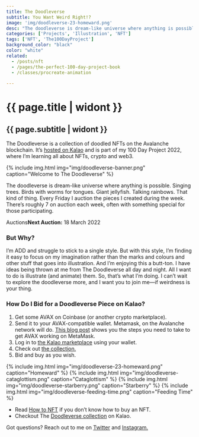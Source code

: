 ```yaml
---
title: The Doodleverse
subtitle: You Want Weird Right!?
image: 'img/doodleverse-23-homeward.png'
desc: "The doodleverse is dream-like universe where anything is possible. Singing trees. One-eyed birds with worm tongues. Giant jellyfish."
categories: ['Projects', 'Illustration', 'NFT']
tags: ['NFT', 'The100DayProject']
background_color: "black"
color: "white"
related:
  - /posts/nft
  - /pages/the-perfect-100-day-project-book
  - /classes/procreate-animation
  
---
```

# {{ page.title | widont }}
## {{ page.subtitle | widont }}

The Doodleverse is a collection of doodled NFTs on the Avalanche blockchain. It’s [hosted on Kalao](https://ttkb.me/doodleverse-kalao) and is part of my 100 Day Project 2022, where I’m learning all about NFTs, crypto and web3.

{% include img.html img="img/doodleverse-banner.png" caption="Welcome to The Doodleverse" %}

The doodleverse is dream-like universe where anything is possible. Singing trees. Birds with worms for tongues. Giant jellyfish. Talking rainbows. That kind of thing. Every Friday I auction the pieces I created during the week. There’s roughly 7 on auction each week, often with something special for those participating.

Auctions**Next Auction:** 18 March 2022

### But Why?
I’m ADD and struggle to stick to a single style. But with this style, I’m finding it easy to focus on my imagination rather than the marks and colours and other stuff that goes into illustration. And I’m enjoying this a butt-ton. I have ideas being thrown at me from The Doodleverse all day and night. All I want to do is illustrate (and animate) them. So, that’s what I’m doing. I can’t wait to explore the doodleverse more, and I want you to join me—if weirdness is your thing.

### How Do I Bid for a Doodleverse Piece on Kalao?
1. Get some AVAX on Coinbase (or another crypto marketplace).
2. Send it to your AVAX-compatible wallet. Metamask, on the Avalanche network will do. [This blog post](https://support.avax.network/en/articles/4626956-how-do-i-set-up-metamask-on-avalanche) shows you the steps you need to take to get AVAX working on MetaMask.
3. Log in to [the Kalao marketplace](https://marketplace.kalao.io/) using your wallet.
4. Check out [the collection.](https://ttkb.me/doodleverse-kalao)
5. Bid and buy as you wish.

{% include img.html img="img/doodleverse-23-homeward.png" caption="Homeward" %}
{% include img.html img="img/doodleverse-cataglottism.png" caption="Cataglottism" %}
{% include img.html img="img/doodleverse-starberry.png" caption="Starberry" %}
{% include img.html img="img/doodleverse-feeding-time.png" caption="Feeding Time" %}

- Read [How to NFT](https://ttkb.me/nft) if you don’t know how to buy an NFT.
- Checkout The [Doodleverse collection](https://ttkb.me/doodleverse-kalao) on Kalao.

Got questions? Reach out to me on [Twitter](https://ttkb.me/twitter) and [Instagram.](https://ttkb.me/ig)
